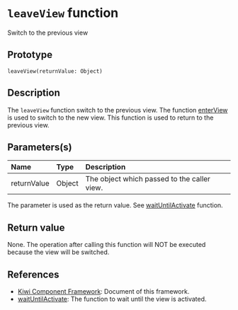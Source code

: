 # `leaveView` function
Switch to the previous view

## Prototype
````
leaveView(returnValue: Object)
````

## Description
The `leaveView` function switch to the previous view. The function [enterView](https://github.com/steelwheels/KiwiCompnents/blob/master/Document/Function/enterView.md) is used to switch to the new view. This function is used to return to the previous view.

## Parameters(s)
|Name |Type |Description |
|:--  |:--  |:--         |
|returnValue |Object |The object which passed to the caller view. |

The parameter is used as the return value. See [waitUntilActivate](https://github.com/steelwheels/KiwiCompnents/blob/master/Document/Function/waitUntilActivate.md) function.

## Return value
None. The operation after calling this function will NOT be executed because the view will be switched.

## References
* [Kiwi Component Framework](https://github.com/steelwheels/KiwiCompnents): Document of this framework.
* [waitUntilActivate](https://github.com/steelwheels/KiwiCompnents/blob/master/Document/Function/waitUntilActivate.md): The function to wait until the view is activated.


